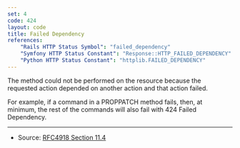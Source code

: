 ```yaml
---
set: 4
code: 424
layout: code
title: Failed Dependency
references:
    "Rails HTTP Status Symbol": "failed_dependency"
    "Symfony HTTP Status Constant": "Response::HTTP_FAILED_DEPENDENCY"
    "Python HTTP Status Constant": "httplib.FAILED_DEPENDENCY"
---
```


The method could not be performed on the resource because the requested
action depended on another action and that action failed.

For example, if a command in a PROPPATCH method fails, then, at minimum,
the rest of the commands will also fail with 424 Failed Dependency.

---

* Source: [RFC4918 Section 11.4][1]

[1]: <http://tools.ietf.org/html/rfc4918#section-11.4>
